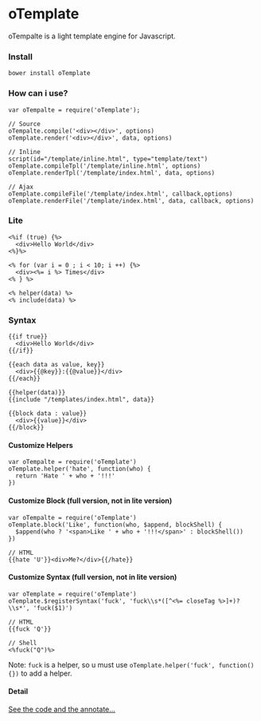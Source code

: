 # oTemplate

oTempalte is a light template engine for Javascript.

### Install

```
bower install oTemplate
```

### How can i use?

```
var oTempalte = require('oTemplate');

// Source
oTempalte.compile('<div></div>', options)
oTemplate.render('<div></div>', data, options)

// Inline
script(id="/template/inline.html", type="template/text")
oTemplate.compileTpl('/template/inline.html', options)
oTemplate.renderTpl('/template/index.html', data, options)

// Ajax
oTemplate.compileFile('/template/index.html', callback,options)
oTemplate.renderFile('/template/index.html', data, callback, options)
```

### Lite

```
<%if (true) {%>
  <div>Hello World</div>
<%}%>

<% for (var i = 0 ; i < 10; i ++) {%>
  <div><%= i %> Times</div>
<% } %>

<% helper(data) %>
<% include(data) %>
```

### Syntax

```
{{if true}}
  <div>Hello World</div>
{{/if}}

{{each data as value, key}}
  <div>{{@key}}:{{@value}}</div>
{{/each}}

{{helper(data)}}
{{include "/templates/index.html", data}}

{{block data : value}}
  <div>{{value}}</div>
{{/block}}
```

#### Customize Helpers

```
var oTempalte = require('oTemplate')
oTemplate.helper('hate', function(who) {
  return 'Hate ' + who + '!!!'
})
```

#### Customize Block (full version, not in lite version)

```
var oTempalte = require('oTemplate')
oTemplate.block('Like', function(who, $append, blockShell) {
  $append(who ? '<span>Like ' + who + '!!!</span>' : blockShell())
})

// HTML
{{hate 'U'}}<div>Me?</div>{{/hate}}
```

#### Customize Syntax (full version, not in lite version)

```
var oTemplate = require('oTemplate')
oTemplate.$registerSyntax('fuck', 'fuck\\s*([^<%= closeTag %>]+)?\\s*', 'fuck($1)')

// HTML
{{fuck 'Q'}}

// Shell
<%fuck("Q")%>
```

Note: `fuck` is a helper, so u must use `oTemplate.helper('fuck', function() {})` to add a helper.

#### Detail

[See the code and the annotate...](https://github.com/DavidKk/oTemplate/blob/master/dist/oTemplate.js)